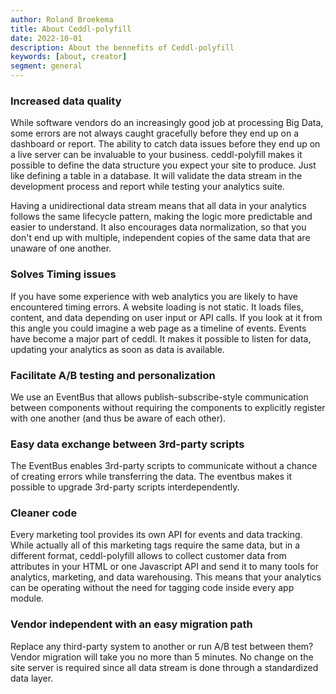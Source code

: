 ```yaml
---
author: Roland Broekema
title: About Ceddl-polyfill
date: 2022-10-01
description: About the bennefits of Ceddl-polyfill
keywords: [about, creator]
segment: general
---
```


### Increased data quality

While software vendors do an increasingly good job at processing Big Data, some errors are not always caught gracefully
before they end up on a dashboard or report. The ability to catch data issues before they end up on a live server can be
invaluable to your business. ceddl-polyfill makes it possible to define the data structure you expect your site to
produce. Just like defining a table in a database. It will validate the data stream in the development process and
report while testing your analytics suite.

Having a unidirectional data stream means that all data in your analytics follows the same lifecycle pattern, making the
logic more predictable and easier to understand. It also encourages data normalization, so that you don't end up with
multiple, independent copies of the same data that are unaware of one another.

### Solves Timing issues

If you have some experience with web analytics you are likely to have encountered timing errors. A website loading is
not static. It loads files, content, and data depending on user input or API calls. If you look at it from this angle
you could imagine a web page as a timeline of events. Events have become a major part of ceddl. It makes it possible to
listen for data, updating your analytics as soon as data is available.

### Facilitate A/B testing and personalization

We use an EventBus that allows publish-subscribe-style communication between components without requiring the components
to explicitly register with one another (and thus be aware of each other).

### Easy data exchange between 3rd-party scripts

The EventBus enables 3rd-party scripts to communicate without a chance of creating errors while transferring the data.
The eventbus makes it possible to upgrade 3rd-party scripts interdependently.

### Cleaner code

Every marketing tool provides its own API for events and data tracking. While actually all of this marketing tags
require the same data, but in a different format, ceddl-polyfill allows to collect customer data from attributes in your
HTML or one Javascript API and send it to many tools for analytics, marketing, and data warehousing. This means that
your analytics can be operating without the need for tagging code inside every app module.

### Vendor independent with an easy migration path

Replace any third-party system to another or run A/B test between them? Vendor migration will take you no more than 5
minutes. No change on the site server is required since all data stream is done through a standardized data layer.
